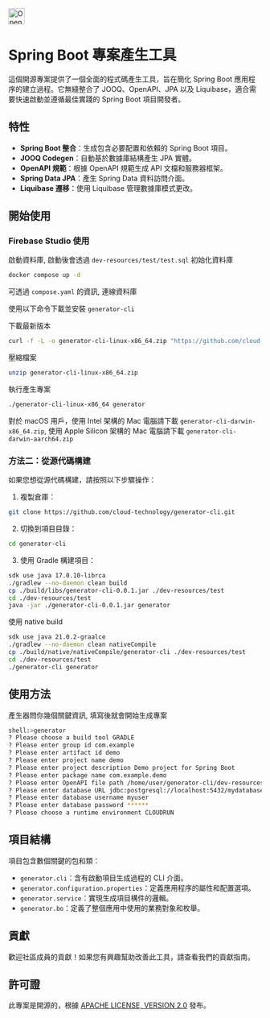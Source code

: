 <a href="https://studio.firebase.google.com/import?url=https%3A%2F%2Fgithub.com%2Fcloud-technology%2Fgenerator-cli">
  <img
    height="32"
    alt="Open in Firebase Studio"
    src="https://cdn.firebasestudio.dev/btn/open_light_32.svg">
</a>

# Spring Boot 專案產生工具

這個開源專案提供了一個全面的程式碼產生工具，旨在簡化 Spring Boot 應用程序的建立過程。它無縫整合了 JOOQ、OpenAPI、JPA 以及 Liquibase，適合需要快速啟動並遵循最佳實踐的 Spring Boot 項目開發者。

## 特性

- **Spring Boot 整合**：生成包含必要配置和依賴的 Spring Boot 項目。
- **JOOQ Codegen**：自動基於數據庫結構產生 JPA 實體。
- **OpenAPI 規範**：根據 OpenAPI 規範生成 API 文檔和服務器框架。
- **Spring Data JPA**：產生 Spring Data 資料訪問介面。
- **Liquibase 遷移**：使用 Liquibase 管理數據庫模式更改。

## 開始使用

### Firebase Studio 使用

啟動資料庫, 啟動後會透過 `dev-resources/test/test.sql` 初始化資料庫

```bash
docker compose up -d
```

可透過 `compose.yaml` 的資訊, 連線資料庫  

使用以下命令下載並安裝 `generator-cli`

下載最新版本
```bash
curl -f -L -o generator-cli-linux-x86_64.zip "https://github.com/cloud-technology/generator-cli/releases/download/v20250421.1/generator-cli-linux-x86_64.zip"
```

壓縮檔案
```bash
unzip generator-cli-linux-x86_64.zip
```

執行產生專案
```bash
./generator-cli-linux-x86_64 generator
```

對於 macOS 用戶，使用 Intel 架構的 Mac 電腦請下載 `generator-cli-darwin-x86_64.zip`, 使用 Apple Silicon 架構的 Mac 電腦請下載 `generator-cli-darwin-aarch64.zip`

### 方法二：從源代碼構建

如果您想從源代碼構建，請按照以下步驟操作：

1. 複製倉庫：

```bash
git clone https://github.com/cloud-technology/generator-cli.git
```

2. 切換到項目目錄：

```bash
cd generator-cli
```

3. 使用 Gradle 構建項目：

```bash
sdk use java 17.0.10-librca
./gradlew --no-daemon clean build
cp ./build/libs/generator-cli-0.0.1.jar ./dev-resources/test
cd ./dev-resources/test
java -jar ./generator-cli-0.0.1.jar generator
```

使用 native build
``` bash
sdk use java 21.0.2-graalce
./gradlew --no-daemon clean nativeCompile
cp ./build/native/nativeCompile/generator-cli ./dev-resources/test
cd ./dev-resources/test
./generator-cli generator
```

## 使用方法

產生器問你幾個關鍵資訊, 填寫後就會開始生成專案

``` bash
shell:>generator 
? Please choose a build tool GRADLE
? Please enter group id com.example
? Please enter artifact id demo
? Please enter project name demo
? Please enter project description Demo project for Spring Boot
? Please enter package name com.example.demo
? Please enter OpenAPI file path /home/user/generator-cli/dev-resources/test/openapi.yaml
? Please enter database URL jdbc:postgresql://localhost:5432/mydatabase
? Please enter database username myuser
? Please enter database password ******
? Please choose a runtime environment CLOUDRUN
```

## 項目結構

項目包含數個關鍵的包和類：

- `generator.cli`：含有啟動項目生成過程的 CLI 介面。
- `generator.configuration.properties`：定義應用程序的屬性和配置選項。
- `generator.service`：實現生成項目構件的邏輯。
- `generator.bo`：定義了整個應用中使用的業務對象和枚舉。

## 貢獻

歡迎社區成員的貢獻！如果您有興趣幫助改善此工具，請查看我們的貢獻指南。

## 許可證

此專案是開源的，根據 [APACHE LICENSE, VERSION 2.0](https://www.apache.org/licenses/LICENSE-2.0) 發布。





